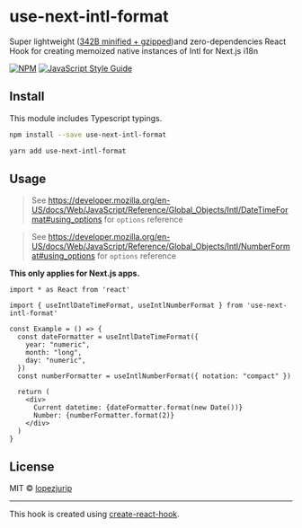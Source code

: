 # use-next-intl-format

Super lightweight ([342B minified + gzipped](https://bundlephobia.com/result?p=use-next-intl-format))and zero-dependencies React Hook for creating memoized native instances of Intl for Next.js i18n

[![NPM](https://img.shields.io/npm/v/use-next-intl-format.svg)](https://www.npmjs.com/package/use-next-intl-format) [![JavaScript Style Guide](https://img.shields.io/badge/code_style-standard-brightgreen.svg)](https://standardjs.com)

## Install

This module includes Typescript typings.

```bash
npm install --save use-next-intl-format

yarn add use-next-intl-format
```

## Usage

> See https://developer.mozilla.org/en-US/docs/Web/JavaScript/Reference/Global_Objects/Intl/DateTimeFormat#using_options for `options` reference

> See https://developer.mozilla.org/en-US/docs/Web/JavaScript/Reference/Global_Objects/Intl/NumberFormat#using_options for `options` reference

**This only applies for Next.js apps.**

```tsx
import * as React from 'react'

import { useIntlDateTimeFormat, useIntlNumberFormat } from 'use-next-intl-format'

const Example = () => {
  const dateFormatter = useIntlDateTimeFormat({
    year: "numeric",
    month: "long",
    day: "numeric",
  })
  const numberFormatter = useIntlNumberFormat({ notation: "compact" })

  return (
    <div>
      Current datetime: {dateFormatter.format(new Date())}
      Number: {numberFormatter.format(2)}
    </div>
  )
}
```

## License

MIT © [lopezjurip](https://github.com/lopezjurip)

---

This hook is created using [create-react-hook](https://github.com/hermanya/create-react-hook).
